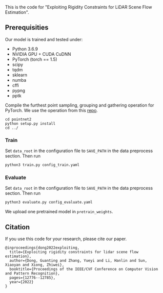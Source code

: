 
This is the code for "Exploiting Rigidity Constraints for LiDAR Scene Flow Estimation".

## Prerequisities
Our model is trained and tested under:
* Python 3.6.9
* NVIDIA GPU + CUDA CuDNN
* PyTorch (torch == 1.5)
* scipy
* tqdm
* sklearn
* numba
* cffi
* pypng
* pptk

Compile the furthest point sampling, grouping and gathering operation for PyTorch. We use the operation from this [repo](https://github.com/sshaoshuai/Pointnet2.PyTorch).

```shell
cd pointnet2
python setup.py install
cd ../
```

### Train
Set `data_root` in the configuration file to `SAVE_PATH` in the data preprocess section. Then run
```bash
python3 train.py config_train.yaml
```

### Evaluate
Set `data_root` in the configuration file to `SAVE_PATH` in the data preprocess section. Then run
```bash
python3 evaluate.py config_evaluate.yaml
```

We upload one pretrained model in ```pretrain_weights```.

## Citation

If you use this code for your research, please cite our paper.

```
@inproceedings{dong2022exploiting,
  title={Exploiting rigidity constraints for lidar scene flow estimation},
  author={Dong, Guanting and Zhang, Yueyi and Li, Hanlin and Sun, Xiaoyan and Xiong, Zhiwei},
  booktitle={Proceedings of the IEEE/CVF Conference on Computer Vision and Pattern Recognition},
  pages={12776--12785},
  year={2022}
}
```


